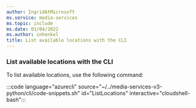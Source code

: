```yaml
---
author: IngridAtMicrosoft
ms.service: media-services
ms.topic: include
ms.date: 03/04/2022
ms.author: inhenkel
title: List available locations with the CLI
---
```


<!-- ### List available locations -->

### List available locations with the CLI

To list available locations, use the following command:

:::code language="azurecli" source="~/../media-services-v3-python/cli/code-snippets.sh" id="ListLocations" interactive="cloudshell-bash":::

